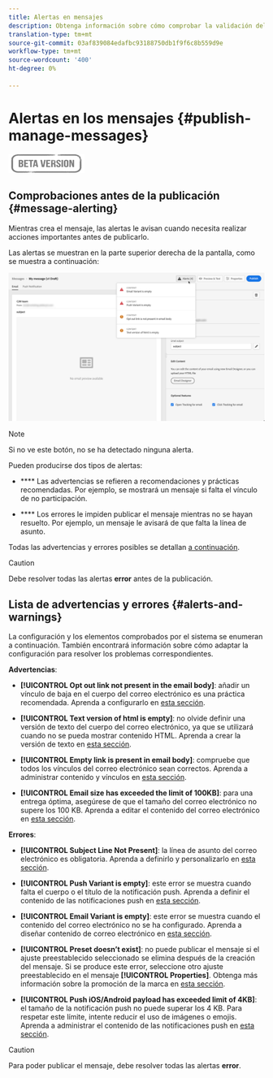 ```yaml
---
title: Alertas en mensajes
description: Obtenga información sobre cómo comprobar la validación del contenido del mensaje y solucionar problemas
translation-type: tm+mt
source-git-commit: 03af839084edafbc93188750db1f9f6c8b559d9e
workflow-type: tm+mt
source-wordcount: '400'
ht-degree: 0%

---
```


# Alertas en los mensajes {#publish-manage-messages}

![](assets/do-not-localize/badge.png)

## Comprobaciones antes de la publicación {#message-alerting}

Mientras crea el mensaje, las alertas le avisan cuando necesita realizar acciones importantes antes de publicarlo.

Las alertas se muestran en la parte superior derecha de la pantalla, como se muestra a continuación:

![](assets/message-alerts.png)

>[!NOTE]
>
>Si no ve este botón, no se ha detectado ninguna alerta.

Pueden producirse dos tipos de alertas:

* **** Las advertencias se refieren a recomendaciones y prácticas recomendadas. Por ejemplo, se mostrará un mensaje si falta el vínculo de no participación.

* **** Los errores le impiden publicar el mensaje mientras no se hayan resuelto. Por ejemplo, un mensaje le avisará de que falta la línea de asunto.

Todas las advertencias y errores posibles se detallan [a continuación](#alerts-and-warnings).

>[!CAUTION]
>
> Debe resolver todas las alertas **error** antes de la publicación.

## Lista de advertencias y errores {#alerts-and-warnings}

La configuración y los elementos comprobados por el sistema se enumeran a continuación. También encontrará información sobre cómo adaptar la configuración para resolver los problemas correspondientes.

**Advertencias**:

* **[!UICONTROL Opt out link not present in the email body]**: añadir un vínculo de baja en el cuerpo del correo electrónico es una práctica recomendada. Aprenda a configurarlo en [esta sección](consent.md).

* **[!UICONTROL Text version of html is empty]**: no olvide definir una versión de texto del cuerpo del correo electrónico, ya que se utilizará cuando no se pueda mostrar contenido HTML. Aprenda a crear la versión de texto en [esta sección](create-email-content.md#generate-text-version).

* **[!UICONTROL Empty link is present in email body]**: compruebe que todos los vínculos del correo electrónico sean correctos. Aprenda a administrar contenido y vínculos en [esta sección](create-email-content.md).

* **[!UICONTROL Email size has exceeded the limit of 100KB]**: para una entrega óptima, asegúrese de que el tamaño del correo electrónico no supere los 100 KB. Aprenda a editar el contenido del correo electrónico en [esta sección](create-email-content.md).

**Errores**:

* **[!UICONTROL Subject Line Not Present]**: la línea de asunto del correo electrónico es obligatoria. Aprenda a definirlo y personalizarlo en [esta sección](configure-email.md).

   <!--HTML is empty when Amp HTML is present-->

* **[!UICONTROL Push Variant is empty]**: este error se muestra cuando falta el cuerpo o el título de la notificación push. Aprenda a definir el contenido de las notificaciones push en [esta sección](configure-push.md).

* **[!UICONTROL Email Variant is empty]**: este error se muestra cuando el contenido del correo electrónico no se ha configurado. Aprenda a diseñar contenido de correo electrónico en [esta sección](design-emails.md).

* **[!UICONTROL Preset doesn’t exist]**: no puede publicar el mensaje si el ajuste preestablecido seleccionado se elimina después de la creación del mensaje. Si se produce este error, seleccione otro ajuste preestablecido en el mensaje **[!UICONTROL Properties]**. Obtenga más información sobre la promoción de la marca en [esta sección](administration.md#cjm-branding).

* **[!UICONTROL Push iOS/Android payload has exceeded limit of 4KB]**: el tamaño de la notificación push no puede superar los 4 KB. Para respetar este límite, intente reducir el uso de imágenes o emojis. Aprenda a administrar el contenido de las notificaciones push en [esta sección](configure-push.md).

>[!CAUTION]
>
> Para poder publicar el mensaje, debe resolver todas las alertas **error**.

<!--Other issues can stop publication such as:
* The push notification title is empty-->
